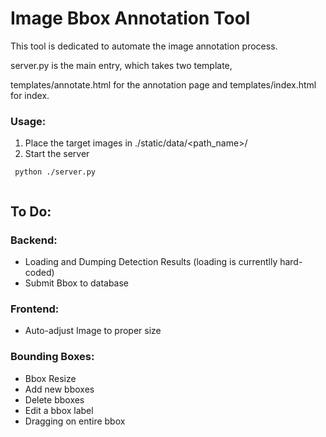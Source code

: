 # Image Bbox Annotation Tool

This tool is dedicated to automate the image annotation process.


server.py is the main entry, which takes two template,

templates/annotate.html for the annotation page and templates/index.html for index.




### Usage:
1. Place the target images in ./static/data/<path_name>/
2. Start the server
 ```Shell
  python ./server.py
  
  ```



## To Do:
### Backend:
- Loading and Dumping Detection Results (loading is currentlly hard-coded)
- Submit Bbox to database

### Frontend:
- Auto-adjust Image to proper size



### Bounding Boxes:
- Bbox Resize
- Add new bboxes
- Delete bboxes
- Edit a bbox label
- Dragging on entire bbox


